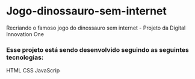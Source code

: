 # Jogo-dinossauro-sem-internet
Recriando  o famoso jogo do dinossauro sem internet - Projeto da Digital Innovation One
### Esse projeto está sendo desenvolvido seguindo as seguintes tecnologias:
HTML
CSS
JavaScrip
